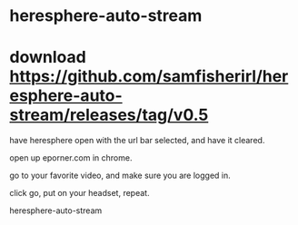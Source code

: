 # heresphere-auto-stream

# download https://github.com/samfisherirl/heresphere-auto-stream/releases/tag/v0.5

have heresphere open with the url bar selected, and have it cleared.

open up eporner.com in chrome. 

go to your favorite video, and make sure you are logged in. 

click go, put on your headset, repeat.  

heresphere-auto-stream
